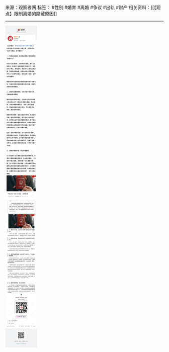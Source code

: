 来源：观察者网
标签： #性别 #婚育 #离婚 #争议 #出轨 #财产
相关资料：[[【观点】限制离婚的隐藏原因]]
***
[![4721144597056620.jpg](https://raw.githubusercontent.com/bluntvoice/mypic/main/4721144597056620.jpg)](https://raw.githubusercontent.com/bluntvoice/mypic/main/4721144597056620.jpg)